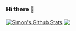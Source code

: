 ### Hi there 👋

<a href="https://github.com/SimonR16">
<img align="center" alt="Simon's Github Stats" src="https://github-readme-stats.codestackr.vercel.app/api?username=SimonR16&show_icons=true&hide_border=true&count_private=true&include_all_commits=true&theme=radical" /></a>

<a href="https://github.com/SimonR16">
  <img align="center" src="https://github-readme-stats.anuraghazra1.vercel.app/api/top-langs/?username=SimonR16&layout=compact&theme=radical" />
</a>



<!--
**SimonR16/SimonR16** is a ✨ _special_ ✨ repository because its `README.md` (this file) appears on your GitHub profile.


Here are some ideas to get you started:

- 🔭 I’m currently working on ...
- 🌱 I’m currently learning ...
- 👯 I’m looking to collaborate on ...
- 🤔 I’m looking for help with ...
- 💬 Ask me about ...
- 📫 How to reach me: ...
- 😄 Pronouns: ...
- ⚡ Fun fact: ...
-->
